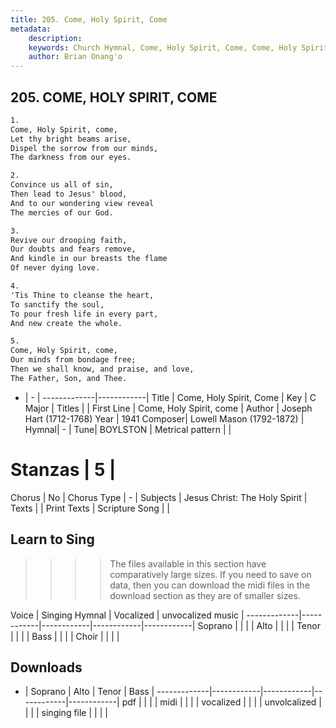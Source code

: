 ```yaml
---
title: 205. Come, Holy Spirit, Come
metadata:
    description: 
    keywords: Church Hymnal, Come, Holy Spirit, Come, Come, Holy Spirit, come, 
    author: Brian Onang'o
---
```



## 205. COME, HOLY SPIRIT, COME

```txt
1.
Come, Holy Spirit, come, 
Let thy bright beams arise, 
Dispel the sorrow from our minds, 
The darkness from our eyes. 

2.
Convince us all of sin, 
Then lead to Jesus' blood, 
And to our wondering view reveal 
The mercies of our God. 

3.
Revive our drooping faith, 
Our doubts and fears remove, 
And kindle in our breasts the flame 
Of never dying love. 

4.
'Tis Thine to cleanse the heart, 
To sanctify the soul, 
To pour fresh life in every part, 
And new create the whole. 

5.
Come, Holy Spirit, come, 
Our minds from bondage free; 
Then we shall know, and praise, and love, 
The Father, Son, and Thee.

```

- |   -  |
-------------|------------|
Title | Come, Holy Spirit, Come |
Key | C Major |
Titles |  |
First Line | Come, Holy Spirit, come |
Author | Joseph Hart (1712-1768)
Year | 1941
Composer| Lowell Mason (1792-1872) |
Hymnal|  - |
Tune| BOYLSTON |
Metrical pattern | |
# Stanzas | 5 |
Chorus | No |
Chorus Type | - |
Subjects | Jesus Christ: The Holy Spirit |
Texts |  |
Print Texts | 
Scripture Song |  |
  
## Learn to Sing

>>>> The files available in this section have comparatively large sizes. If you need to save on data, then you can download the midi files in the download section as they are of smaller sizes.

Voice |  Singing Hymnal | Vocalized | unvocalized music |
-------------|------------|------------|------------|------------|
Soprano | | | |
Alto | | | |
Tenor | | | |
Bass | | | |
Choir | | | |

## Downloads

- |  Soprano | Alto | Tenor | Bass |
-------------|------------|------------|------------|------------|
pdf | | | |
midi | | | |
vocalized | | | |
unvolcalized | | | |
singing file | | | |
  